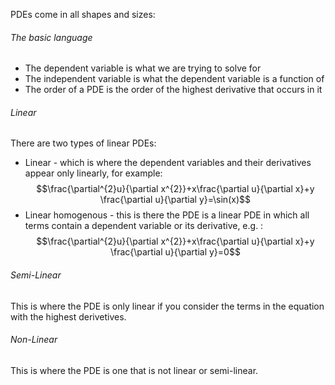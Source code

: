 PDEs come in all shapes and sizes:
###### The basic language
- The dependent variable is what we are trying to solve for
- The independent variable is what the dependent variable is a function of 
- The order of a PDE is the order of the highest derivative that occurs in it
###### Linear
There are two types of linear PDEs:
- Linear - which is where the dependent variables and their derivatives appear only linearly, for example:
$$\frac{\partial^{2}u}{\partial x^{2}}+x\frac{\partial u}{\partial x}+y \frac{\partial u}{\partial y}=\sin(x)$$
- Linear homogenous - this is there the PDE is a linear PDE in which all terms contain a dependent variable or its derivative, e.g. :
$$\frac{\partial^{2}u}{\partial x^{2}}+x\frac{\partial u}{\partial x}+y \frac{\partial u}{\partial y}=0$$
###### Semi-Linear
This is where the PDE is only linear if you consider the terms in the equation with the highest derivetives.
###### Non-Linear
This is where the PDE is one that is not linear or semi-linear.